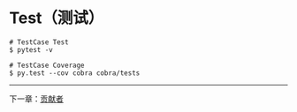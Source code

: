 # Test（测试）

```
# TestCase Test
$ pytest -v

# TestCase Coverage
$ py.test --cov cobra cobra/tests
```

---
下一章：[贡献者](http://cobra.feei.cn/contributors)

